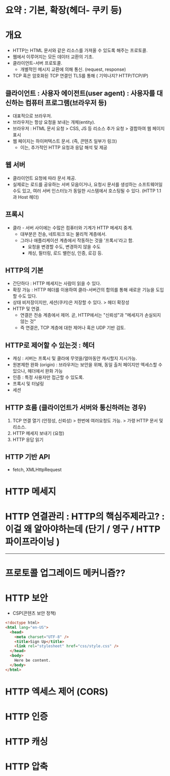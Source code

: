 # 요약 : 기본, 확장(헤더- 쿠키 등)

# 개요
  - HTTP는 HTML 문서와 같은 리소스를 가져올 수 있도록 해주는 프로토콜.
  - 웹에서 이루어지는 모든 데이터 교환의 기초.
  - 클라이언트-서버 프로토콜.
    - 개별적인 메시지 교환에 의해 통신. (request, response)
  - TCP 혹은 암호화된 TCP 연결인 TLS를 통해 ( 기억나지? HTTP/TCP/IP)

  ## 클라이언트 : 사용자 에이전트(user agent) : 사용자를 대신하는 컴퓨터 프로그램(브라우저 등)
  - 대표적으로 브라우저.
  - 브라우저는 항상 요청을 보내는 개체(entity).
  - 브라우저 : HTML 문서 요청 > CSS, JS 등 리소스 추가 요청 > 결합하여 웹 페이지 표시
  - 웹 페이지는 하이퍼텍스트 문서. (즉, 콘텐츠 일부가 링크)
    - 이는, 추가적인 HTTP 요청과 응답 해석 및 제공

  ## 웹 서버
  - 클라이언트 요청에 따라 문서 제공.
  - 실제로는 로드를 공유하는 서버 모음이거나, 요청시 문서를 생성하는 소프트웨어일 수도 있고, 여러 서버 인스터늣가 동일한 시스템에서 호스팅될 수 있다. (HTTP 1.1과 Host 헤더)

  ## 프록시
  - 클라 - 서버 사이에는 수많은 컴퓨터와 기계가 HTTP 메세지 중계.
    - 대부분은 전송, 네트워크 또는 물리적 계층에서.
    - 그러나 애플리케이션 계층에서 작동하는 것을 '프록시'라고 함.
      - 요청을 변경할 수도, 변경하지 않을 수도
      - 캐싱, 필터링, 로드 밸런싱, 인증, 로깅 등.


  ## HTTP의 기본
  - 간단하다 : HTTP 메세지는 사람이 읽을 수 있다.
  - 확장 가능 : HTTP 헤더를 이용하여 클라-서버간의 합의를 통해 새로운 기능을 도입할 수도 있다.
  - 상태 비저장이지만, 세션(쿠키)은 저장할 수 있다. > 헤더 확장성
  - HTTP 및 연결.
    - 연결은 전송 계층에서 제어. 곧, HTTP에서는 "신뢰성"과 "메세지가 손실되지 않는 것"
    - 즉 연결은, TCP 계층에 대한 제어나 혹은 UDP 기반 검토.

  ## HTTP로 제어할 수 있는것 : 헤더
  - 캐싱 : 서버는 프록시 및 클라에 무엇을/얼마동안 캐시할지 지시가능.
  - 원본제한 완화 (origin) : 브라우저는 보안을 위해, 동일 출처 페이지만 엑세스할 수 있으나, 헤더에서 완화 가능
  - 인증 : 특정 사용자만 접근할 수 있도록.
  - 프록시 및 터널링 
  - 세션

  ## HTTP 흐름 (클라이언트가 서버와 통신하려는 경우)
  1. TCP 연결 열기 (안정성, 신뢰성) > 한번에 여러요청도 가능. > 가령 HTTP 문서 및 리소스.
  2. HTTP 메세지 보내기 (요청)
  3. HTTP 응답 읽기

  ## HTTP 기반 API
  - fetch, XMLHttpRequest

# HTTP 메세지

# HTTP 연결관리 : HTTP의 핵심주제라고? : 이걸 왜 알아야하는데 (단기 / 영구 / HTTP 파이프라이닝 )

--------------
# 프로토콜 업그레이드 메커니즘??

# HTTP 보안
  - CSP(콘텐츠 보안 정책)
```html
<!doctype html>
<html lang="en-US">
  <head>
    <meta charset="UTF-8" />
    <title>Sign Up</title>
    <link rel="stylesheet" href="css/style.css" />
  </head>
  <body>
    Here be content.
  </body>
</html>
```
# HTTP 엑세스 제어 (CORS)

# HTTP 인증

# HTTP 캐싱

# HTTP 압축